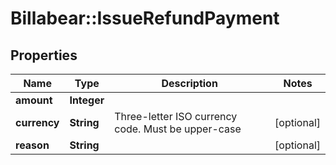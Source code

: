 # Billabear::IssueRefundPayment

## Properties
Name | Type | Description | Notes
------------ | ------------- | ------------- | -------------
**amount** | **Integer** |  | 
**currency** | **String** | Three-letter ISO currency code. Must be upper-case | [optional] 
**reason** | **String** |  | [optional] 

